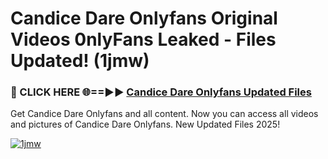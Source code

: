 # Candice Dare Onlyfans Original Videos 0nlyFans Leaked - Files Updated! (1jmw)

<h3>🔴 CLICK HERE 🌐==►► <a href="https://tinyurl.com/ehrbuxhb" rel="nofollow">Candice Dare Onlyfans Updated Files</a></h3>

Get Candice Dare Onlyfans and all content. Now you can access all videos and pictures of Candice Dare Onlyfans. New Updated Files 2025!

[![1jmw](https://i.imgur.com/lVYEuWS.gif)](https://tinyurl.com/ehrbuxhb)
